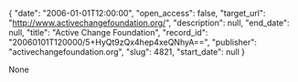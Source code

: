 {
  "date": "2006-01-01T12:00:00", 
  "open_access": false, 
  "target_url": "http://www.activechangefoundation.org/", 
  "description": null, 
  "end_date": null, 
  "title": "Active Change Foundation", 
  "record_id": "20060101T120000/5+HyQt9zQx4hep4xeQNhyA==", 
  "publisher": "activechangefoundation.org", 
  "slug": 4821, 
  "start_date": null
}

None